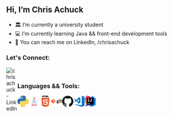 ## Hi, I’m Chris Achuck
- 🏛️ I’m currently a university student
- 💻 I’m currently learning Java && front-end development tools
- 👋 You can reach me on LinkedIn, /chrisachuck

### Let's Connect:
[<img align="left" alt="chrisachuck - LinkedIn" width="30px" src="https://cdn.jsdelivr.net/npm/simple-icons@v3/icons/linkedin.svg" />][linkedin]
</br>
### Languages && Tools:
<img align="left" alt="Python" width="30px" src="https://github.com/cachuck/CS61BL-Personal/blob/08e4627508710597fec7d74299240156b9807fd0/pythonlogo.png" />
<img align="left" alt="Java" width="30px" src="https://github.com/cachuck/CS61BL-Personal/blob/08e4627508710597fec7d74299240156b9807fd0/javalogo.png" />
<img align="left" alt="HTML5" width="30px" src="https://raw.githubusercontent.com/github/explore/80688e429a7d4ef2fca1e82350fe8e3517d3494d/topics/html/html.png" />
<img align="left" alt="Git" width="30px" src="https://raw.githubusercontent.com/github/explore/80688e429a7d4ef2fca1e82350fe8e3517d3494d/topics/git/git.png" />
<img align="left" alt="GitHub" width="30px" src="https://raw.githubusercontent.com/github/explore/78df643247d429f6cc873026c0622819ad797942/topics/github/github.png" />
<img align="left" alt="Visual Studio Code" width="30px" src="https://raw.githubusercontent.com/github/explore/80688e429a7d4ef2fca1e82350fe8e3517d3494d/topics/visual-studio-code/visual-studio-code.png" />
<img align="left" alt="IntelliJ IDEA" width="30px" src="https://github.com/cachuck/CS61BL-Personal/blob/d89987765a003347922b8ce0afad8242798f9956/icon-intellij-idea.png" />

<!---
cachuck/cachuck is a ✨ special ✨ repository because its `README.md` (this file) appears on your GitHub profile.
You can click the Preview link to take a look at your changes.
--->
[linkedin]: https://www.linkedin.com/in/chrisachuck/
